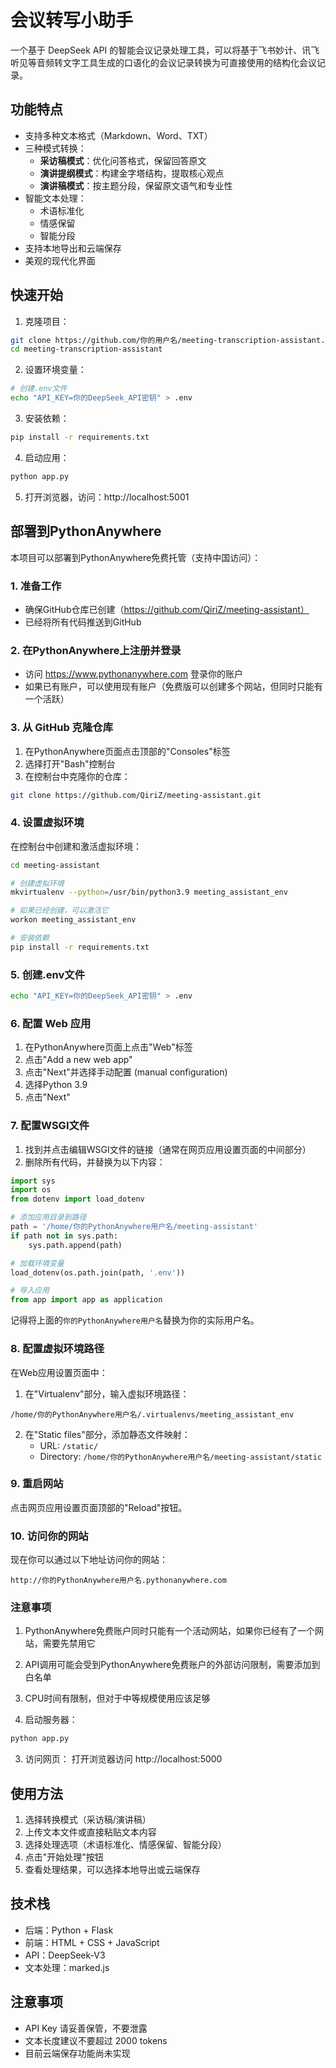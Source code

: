 # 会议转写小助手

一个基于 DeepSeek API 的智能会议记录处理工具，可以将基于飞书妙计、讯飞听见等音频转文字工具生成的口语化的会议记录转换为可直接使用的结构化会议记录。

## 功能特点

- 支持多种文本格式（Markdown、Word、TXT）
- 三种模式转换：
  - **采访稿模式**：优化问答格式，保留回答原文
  - **演讲提纲模式**：构建金字塔结构，提取核心观点
  - **演讲稿模式**：按主题分段，保留原文语气和专业性
- 智能文本处理：
  - 术语标准化
  - 情感保留
  - 智能分段
- 支持本地导出和云端保存
- 美观的现代化界面

## 快速开始

1. 克隆项目：
```bash
git clone https://github.com/你的用户名/meeting-transcription-assistant.git
cd meeting-transcription-assistant
```

2. 设置环境变量：
```bash
# 创建.env文件
echo "API_KEY=你的DeepSeek_API密钥" > .env
```

3. 安装依赖：
```bash
pip install -r requirements.txt
```

4. 启动应用：
```bash
python app.py
```

5. 打开浏览器，访问：http://localhost:5001

## 部署到PythonAnywhere

本项目可以部署到PythonAnywhere免费托管（支持中国访问）：

### 1. 准备工作

- 确保GitHub仓库已创建（https://github.com/QiriZ/meeting-assistant）
- 已经将所有代码推送到GitHub

### 2. 在PythonAnywhere上注册并登录

- 访问 https://www.pythonanywhere.com 登录你的账户
- 如果已有账户，可以使用现有账户（免费版可以创建多个网站，但同时只能有一个活跃）

### 3. 从 GitHub 克隆仓库

1. 在PythonAnywhere页面点击顶部的"Consoles"标签
2. 选择打开"Bash"控制台
3. 在控制台中克隆你的仓库：
```bash
git clone https://github.com/QiriZ/meeting-assistant.git
```

### 4. 设置虚拟环境

在控制台中创建和激活虚拟环境：

```bash
cd meeting-assistant

# 创建虚拟环境
mkvirtualenv --python=/usr/bin/python3.9 meeting_assistant_env

# 如果已经创建，可以激活它
workon meeting_assistant_env

# 安装依赖
pip install -r requirements.txt
```

### 5. 创建.env文件

```bash
echo "API_KEY=你的DeepSeek_API密钥" > .env
```

### 6. 配置 Web 应用

1. 在PythonAnywhere页面上点击"Web"标签
2. 点击"Add a new web app"
3. 点击"Next"并选择手动配置 (manual configuration)
4. 选择Python 3.9
5. 点击"Next"

### 7. 配置WSGI文件

1. 找到并点击编辑WSGI文件的链接（通常在网页应用设置页面的中间部分）
2. 删除所有代码，并替换为以下内容：

```python
import sys
import os
from dotenv import load_dotenv

# 添加应用目录到路径
path = '/home/你的PythonAnywhere用户名/meeting-assistant'
if path not in sys.path:
    sys.path.append(path)

# 加载环境变量
load_dotenv(os.path.join(path, '.env'))

# 导入应用
from app import app as application
```

记得将上面的`你的PythonAnywhere用户名`替换为你的实际用户名。

### 8. 配置虚拟环境路径

在Web应用设置页面中：

1. 在"Virtualenv"部分，输入虚拟环境路径：
```
/home/你的PythonAnywhere用户名/.virtualenvs/meeting_assistant_env
```

2. 在"Static files"部分，添加静态文件映射：
   - URL: `/static/`
   - Directory: `/home/你的PythonAnywhere用户名/meeting-assistant/static`

### 9. 重启网站

点击网页应用设置页面顶部的"Reload"按钮。

### 10. 访问你的网站

现在你可以通过以下地址访问你的网站：
```
http://你的PythonAnywhere用户名.pythonanywhere.com
```

### 注意事项

1. PythonAnywhere免费账户同时只能有一个活动网站，如果你已经有了一个网站，需要先禁用它
2. API调用可能会受到PythonAnywhere免费账户的外部访问限制，需要添加到白名单
3. CPU时间有限制，但对于中等规模使用应该足够

2. 启动服务器：
```bash
python app.py
```

3. 访问网页：
打开浏览器访问 http://localhost:5000

## 使用方法

1. 选择转换模式（采访稿/演讲稿）
2. 上传文本文件或直接粘贴文本内容
3. 选择处理选项（术语标准化、情感保留、智能分段）
4. 点击"开始处理"按钮
5. 查看处理结果，可以选择本地导出或云端保存

## 技术栈

- 后端：Python + Flask
- 前端：HTML + CSS + JavaScript
- API：DeepSeek-V3
- 文本处理：marked.js

## 注意事项

- API Key 请妥善保管，不要泄露
- 文本长度建议不要超过 2000 tokens
- 目前云端保存功能尚未实现
